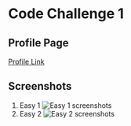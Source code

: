 # Code Challenge 1

## Profile Page

[Profile Link](https://leetcode.com/u/wh3XzvMahI/)

## Screenshots

1. Easy 1
   ![Easy 1 screenshots](easy-1.png)
2. Easy 2
   ![Easy 2 screenshots](easy-2.png)
